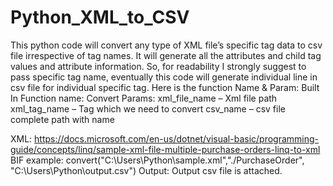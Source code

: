 # Python_XML_to_CSV
This python code will convert any type of XML file’s specific tag data to csv file irrespective of tag names. It will generate all the attributes and child tag values and attribute information.
So, for readability I strongly suggest to pass specific tag name, eventually this code will generate individual line in csv file for individual specific tag.
Here is the function Name & Param:
Built In Function name: Convert
Params: xml_file_name – Xml file path
	 xml_tag_name – Tag which we need to convert
               csv_name – csv file complete path with name

XML: https://docs.microsoft.com/en-us/dotnet/visual-basic/programming-guide/concepts/linq/sample-xml-file-multiple-purchase-orders-linq-to-xml
BIF example: convert("C:\\Users\\Python\\sample.xml","./PurchaseOrder", "C:\\Users\\Python\\output.csv")
Output: Output csv file is attached.
